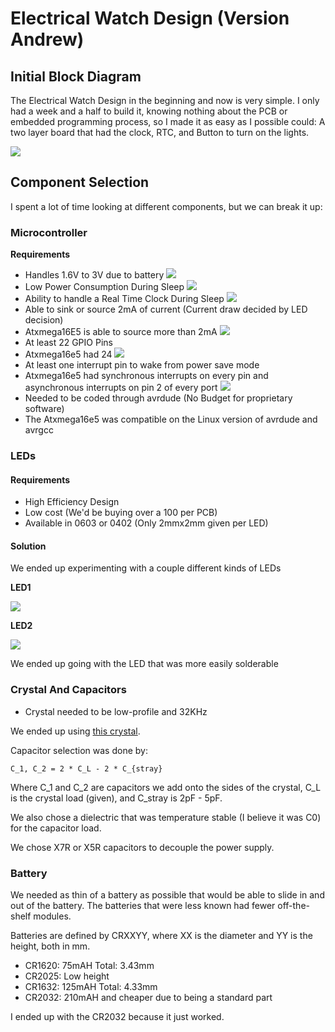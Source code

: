 # Electrical Watch Design (Version Andrew)

## Initial Block Diagram

The Electrical Watch Design in the beginning and now is very simple. I only had a week and a half to build it, knowing nothing about the PCB or embedded programming process, so I made it as easy as I possible could: A two layer board that had the clock, RTC, and Button to turn on the lights.

![](images.jpg)

## Component Selection

I spent a lot of time looking at different components, but we can break it up:

### Microcontroller


**Requirements**
* Handles 1.6V to 3V due to battery
![](assets/Initial_Design-90fbfdee.png)
* Low Power Consumption During Sleep
![](assets/Initial_Design-14d7666d.png)
* Ability to handle a Real Time Clock During Sleep
![](assets/Initial_Design-8bb4062c.png)
* Able to sink or source 2mA of current (Current draw decided by LED decision)
 * Atxmega16E5 is able to source more than 2mA
 ![](assets/Initial_Design-76ad611a.png)
* At least 22 GPIO Pins
 * Atxmega16e5 had 24
 ![](assets/Initial_Design-d77af9cb.png)
* At least one interrupt pin to wake from power save mode
 * Atxmega16e5 had synchronous interrupts on every pin and asynchronous interrupts on pin 2 of every port
 ![](assets/Initial_Design-d93898a8.png)
* Needed to be coded through avrdude (No Budget for proprietary software)
 * The Atxmega16e5 was compatible on the Linux version of avrdude and avrgcc

### LEDs

#### Requirements

* High Efficiency Design
* Low cost (We'd be buying over a 100 per PCB)
* Available in 0603 or 0402 (Only 2mmx2mm given per LED)

#### Solution

We ended up experimenting with a couple different kinds of LEDs

**LED1**

![](assets/Led1.JPG)

**LED2**

![](assets/Initial_Design-eee69f7c.JPG)

We ended up going with the LED that was more easily solderable

### Crystal And Capacitors

* Crystal needed to be low-profile and 32KHz

We ended up using [this crystal](http://www.mouser.com/ProductDetail/ABRACON/ABS07-32768KHZ-7-T/?qs=2nyfZ6BV3oibNEFok2qBLA%3D%3D).

Capacitor selection was done by:

```
C_1, C_2 = 2 * C_L - 2 * C_{stray}
```

Where C_1 and C_2 are capacitors we add onto the sides of the crystal, C_L is the crystal load (given), and C_stray is 2pF - 5pF.

We also chose a dielectric that was temperature stable (I believe it was C0) for the capacitor load.  

We chose X7R or X5R capacitors to decouple the power supply. 

### Battery

We needed as thin of a battery as possible that would be able to slide in and out of the battery. The batteries that were less known had fewer off-the-shelf modules.

Batteries are defined by CRXXYY, where XX is the diameter and YY is the height, both in mm.

* CR1620: 75mAH Total: 3.43mm
* CR2025: Low height
* CR1632: 125mAH Total: 4.33mm
* CR2032: 210mAH and cheaper due to being a standard part

I ended up with the CR2032 because it just worked.
